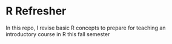 # R Refresher

In this repo, I revise basic R concepts to prepare for teaching an introductory course in R this fall semester
